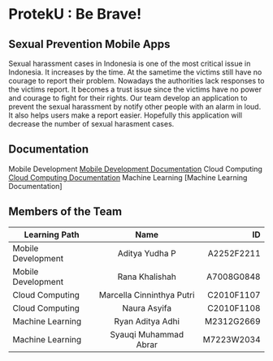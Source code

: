 # ProtekU : Be Brave!

## Sexual Prevention Mobile Apps
Sexual harassment cases in Indonesia is one of the most critical issue in Indonesia. It increases by the time. At the sametime the victims still have no courage to report their problem. Nowadays the authorities lack responses to the victims report. It becomes a trust issue since the victims have no power and courage to fight for their rights. Our team develop an application to prevent the sexual harassment by notify other people with an alarm in loud. It also helps users make a report easier. Hopefully this application will decrease the number of sexual harasment cases. 


## Documentation
Mobile Development
[Mobile Development Documentation](https://github.com/marcellacnnthya/ProtekU-bangkit-capstone-project/blob/main/android-develompment/Proteku_App/README.md)
Cloud Computing
[Cloud Computing Documentation](https://github.com/marcellacnnthya/ProtekU-bangkit-capstone-project/blob/main/cloud-computing/api/README.md)
Machine Learning
[Machine Learning Documentation]

## Members of the Team
|Learning Path       | Name                      | ID         |
| ------------------ |:-------------------------:| ----------:|
| Mobile Development | Aditya Yudha P            | A2252F2211 |
| Mobile Development | Rana Khalishah            | A7008G0848 |
| Cloud Computing    | Marcella Cinninthya Putri | C2010F1107 |
| Cloud Computing    | Naura Asyifa              | C2010F1108 |
| Machine Learning   | Ryan Aditya Adhi          | M2312G2669 |
| Machine Learning   | Syauqi Muhammad Abrar     | M7223W2034 |
